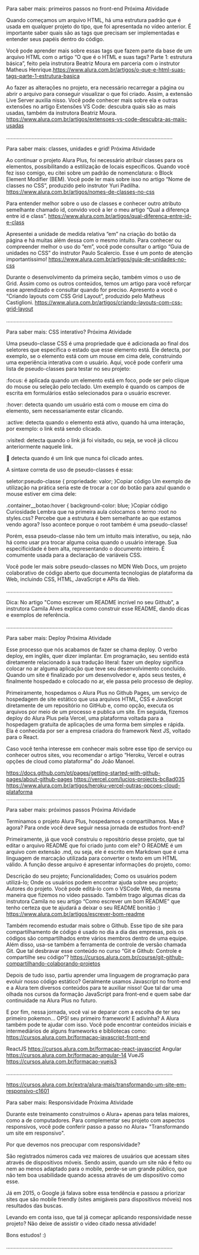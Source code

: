 Para saber mais: primeiros passos no front-end
 Próxima Atividade

Quando começamos um arquivo HTML, há uma estrutura padrão que é usada em qualquer projeto do tipo, que foi apresentada no vídeo anterior. É importante saber quais são as tags que precisam ser implementadas e entender seus papéis dentro do código.

Você pode aprender mais sobre essas tags que fazem parte da base de um arquivo HTML com o artigo “O que é o HTML e suas tags? Parte 1: estrutura básica”, feito pela instrutora Beatriz Moura em parceria com o instrutor Matheus Henrique.https://www.alura.com.br/artigos/o-que-e-html-suas-tags-parte-1-estrutura-basica

Ao fazer as alterações no projeto, era necessário recarregar a página ou abrir o arquivo para conseguir visualizar o que foi criado. Assim, a extensão Live Server auxilia nisso. Você pode conhecer mais sobre ela e outras extensões no artigo Extensões VS Code: descubra quais são as mais usadas, também da instrutora Beatriz Moura.
https://www.alura.com.br/artigos/extensoes-vs-code-descubra-as-mais-usadas

...............................................................................................................

Para saber mais: classes, unidades e grid!
 Próxima Atividade

Ao continuar o projeto Alura Plus, foi necessário atribuir classes para os elementos, possibilitando a estilização de locais específicos. Quando você fez isso comigo, eu citei sobre um padrão de nomenclatura: o Block Element Modifier (BEM). Você pode ler mais sobre isso no artigo “Nome de classes no CSS”, produzido pelo instrutor Yuri Padilha.
https://www.alura.com.br/artigos/nomes-de-classes-no-css


Para entender melhor sobre o uso de classes e conhecer outro atributo semelhante chamado id, convido você a ler o meu artigo “Qual a diferença entre id e class”.
https://www.alura.com.br/artigos/qual-diferenca-entre-id-e-class

Apresentei a unidade de medida relativa “em” na criação do botão da página e há muitas além dessa com o mesmo intuito. Para conhecer ou compreender melhor o uso do “em”, você pode consultar o artigo “Guia de unidades no CSS” do instrutor Paulo Scalercio. Esse é um ponto de atenção importantíssimo!
https://www.alura.com.br/artigos/guia-de-unidades-no-css


Durante o desenvolvimento da primeira seção, também vimos o uso de Grid. Assim como os outros conteúdos, temos um artigo para você reforçar esse aprendizado e consultar quando for preciso. Apresento a você o “Criando layouts com CSS Grid Layout”, produzido pelo Matheus Castiglioni.
https://www.alura.com.br/artigos/criando-layouts-com-css-grid-layout

...............................................................................................................

Para saber mais: CSS interativo?
 Próxima Atividade

Uma pseudo-classe CSS é uma propriedade que é adicionada ao final dos seletores que especifica o estado que esse elemento está. Ele detecta, por exemplo, se o elemento está com um mouse em cima dele, construindo uma experiência interativa com o usuário. Aqui, você pode conferir uma lista de pseudo-classes para testar no seu projeto:

:focus: é aplicada quando um elemento está em foco, pode ser pelo clique do mouse ou seleção pelo teclado. Um exemplo é quando os campos de escrita em formulários estão selecionados para o usuário escrever.

:hover: detecta quando um usuário está com o mouse em cima do elemento, sem necessariamente estar clicando.

:active: detecta quando o elemento está ativo, quando há uma interação, por exemplo: o link <a> está sendo clicado.

:visited: detecta quando o link <a> já foi visitado, ou seja, se você já clicou anteriormente naquele link.

:link: detecta quando é um link <a> que nunca foi clicado antes.

A sintaxe correta de uso de pseudo-classes é essa:

seletor:pseudo-classe {
  propriedade: valor;
}Copiar código
Um exemplo de utilização na prática seria este de trocar a cor do botão para azul quando o mouse estiver em cima dele:

.container__botao:hover {
  background-color: blue;
}Copiar código
Curiosidade
Lembra que na primeira aula colocamos o termo :root no styles.css? Percebe que a estrutura é bem semelhante ao que estamos vendo agora? Isso acontece porque o root também é uma pseudo-classe!

Porém, essa pseudo-classe não tem um intuito mais interativo, ou seja, não há como usar pra trocar alguma coisa quando o usuário interage. Sua especificidade é bem alta, representando o documento inteiro. É comumente usada para a declaração de variáveis CSS.

Você pode ler mais sobre pseudo-classes no MDN Web Docs, um projeto colaborativo de código aberto que documenta tecnologias de plataforma da Web, incluindo CSS, HTML, JavaScript e APIs da Web.

...............................................................................................................



Dica: No artigo "Como escrever um README incrível no seu Github", a instrutora Camila Alves explica como construir esse README, dando dicas e exemplos de referência.

...............................................................................................................


Para saber mais: Deploy
 Próxima Atividade

Esse processo que nós acabamos de fazer se chama deploy. O verbo deploy, em inglês, quer dizer implantar. Em programação, seu sentido está diretamente relacionado à sua tradução literal: fazer um deploy significa colocar no ar alguma aplicação que teve seu desenvolvimento concluído. Quando um site é finalizado por um desenvolvedor e, após seus testes, é finalmente hospedado e colocado no ar, ele passa pelo processo de deploy.

Primeiramente, hospedamos o Alura Plus no Github Pages, um serviço de hospedagem de site estático que usa arquivos HTML, CSS e JavaScript diretamente de um repositório no GitHub e, como opção, executa os arquivos por meio de um processo e publica um site. Em seguida, fizemos deploy do Alura Plus pela Vercel, uma plataforma voltada para a hospedagem gratuita de aplicações de uma forma bem simples e rápida. Ela é conhecida por ser a empresa criadora do framework Next JS, voltado para o React.

Caso você tenha interesse em conhecer mais sobre esse tipo de serviço ou conhecer outros sites, vou recomendar o artigo “Heroku, Vercel e outras opções de cloud como plataforma” do João Manoel.

https://docs.github.com/pt/pages/getting-started-with-github-pages/about-github-pages
https://vercel.com/lucios-projects-bc8ad035
https://www.alura.com.br/artigos/heroku-vercel-outras-opcoes-cloud-plataforma
...............................................................................................................

Para saber mais: próximos passos
 Próxima Atividade

Terminamos o projeto Alura Plus, hospedamos e compartilhamos. Mas e agora? Para onde você deve seguir nessa jornada de estudos front-end?

Primeiramente, já que você construiu o repositório desse projeto, que tal editar o arquivo README que foi criado junto com ele? O README é um arquivo com extensão .md, ou seja, ele é escrito em Markdown que é uma linguagem de marcação utilizada para converter o texto em um HTML válido. A função desse arquivo é apresentar informações do projeto, como:

Descrição do seu projeto;
Funcionalidades;
Como os usuários podem utilizá-lo;
Onde os usuários podem encontrar ajuda sobre seu projeto;
Autores do projeto.
Você pode editá-lo com o VSCode Web, da mesma maneira que fizemos no vídeo passado. Também trago algumas dicas da instrutora Camila no seu artigo “Como escrever um bom README” que tenho certeza que te ajudará a deixar o seu README bonitão :)
https://www.alura.com.br/artigos/escrever-bom-readme

Também recomendo estudar mais sobre o Github. Esse tipo de site para compartilhamento de código é usado no dia a dia das empresas, pois os códigos são compartilhados entre vários membros dentro de uma equipe. Além disso, usa-se também a ferramenta de controle de versão chamada Git. Que tal desbravar esse conteúdo no curso “Git e Github: Controle e compartilhe seu código”?
https://cursos.alura.com.br/course/git-github-compartilhando-colaborando-projetos

Depois de tudo isso, partiu aprender uma linguagem de programação para evoluir nosso código estático? Geralmente usamos Javascript no front-end e a Alura tem diversos conteúdos para te auxiliar nisso! Que tal dar uma olhada nos cursos da formação JavaScript para front-end e quem sabe dar continuidade na Alura Plus no futuro.

E por fim, nessa jornada, você vai se deparar com a escolha de ter seu primeiro pokemon… OPS! seu primeiro framework! E adivinha? A Alura também pode te ajudar com isso. Você pode encontrar conteúdos iniciais e intermediários de alguns frameworks e bibliotecas como:
https://cursos.alura.com.br/formacao-javascript-front-end

ReactJS
https://cursos.alura.com.br/formacao-react-javascript
Angular
https://cursos.alura.com.br/formacao-angular-14
VueJS
https://cursos.alura.com.br/formacao-vuejs3

...............................................................................................................

https://cursos.alura.com.br/extra/alura-mais/transformando-um-site-em-responsivo-c1601

Para saber mais: Responsividade
 Próxima Atividade

Durante este treinamento construímos o Alura+ apenas para telas maiores, como a de computadores. Para complementar seu projeto com aspectos responsivos, você pode conferir passo a passo no Alura+ "Transformando um site em responsivo".

Por que devemos nos preocupar com responsividade?

São registrados números cada vez maiores de usuários que acessam sites através de dispositivos móveis. Sendo assim, quando um site não é feito ou nem ao menos adaptado para o mobile, perde-se um grande público, que não tem boa usabilidade quando acessa através de um dispositivo como esse.

Já em 2015, o Google já falava sobre essa tendência e passou a priorizar sites que são mobile friendly (sites amigáveis para dispositivos móveis) nos resultados das buscas.

Levando em conta isso, que tal já começar aplicando responsividade nesse projeto? Não deixe de assistir o vídeo citado nessa atividade!

Bons estudos! :)

...............................................................................................................

